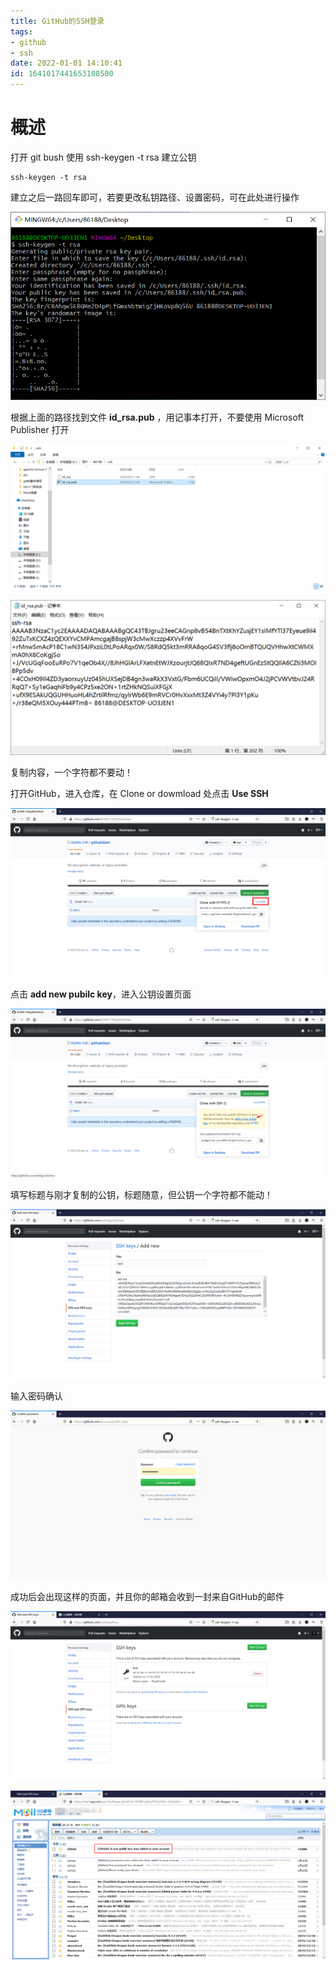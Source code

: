 ```yaml
---
title: GitHub的SSH登录
tags: 
- github
- ssh
date: 2022-01-01 14:10:41
id: 1641017441653108500
---
```

# 概述



打开 git bush 使用 ssh-keygen -t rsa 建立公钥

```
ssh-keygen -t rsa
```

建立之后一路回车即可，若要更改私钥路径、设置密码，可在此处进行操作

![image-20200202014518577](assets/images/image-20200202014518577.png)



根据上面的路径找到文件 **id_rsa.pub** ，用记事本打开，不要使用 Microsoft Publisher 打开

![1](assets/images/1.png)

![2](assets/images/2.png)

复制内容，一个字符都不要动！

打开GitHub，进入仓库，在 Clone or dowmload 处点击 **Use SSH** 

![68](assets/images/68.png)

点击 **add new pubilc key**，进入公钥设置页面

![vvd](assets/images/vvd.png)

填写标题与刚才复制的公钥，标题随意，但公钥一个字符都不能动！

![665](assets/images/665.png)

输入密码确认

![222](assets/images/222.png)



成功后会出现这样的页面，并且你的邮箱会收到一封来自GitHub的邮件

![a](assets/images/a.png)

![665](assets/images/665-1580580598506.png)




